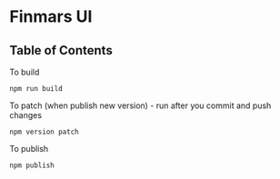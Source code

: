 # Finmars UI


## Table of Contents

To build

`npm run build`

To patch (when publish new version) - run after you commit and push changes

`npm version patch`

To publish

`npm publish`